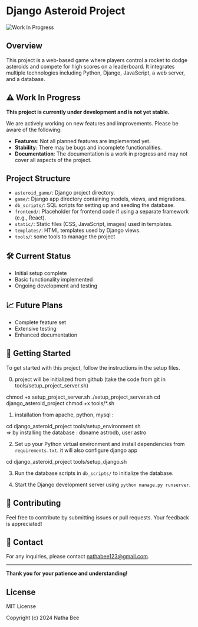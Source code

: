  
# Django Asteroid Project

![Work In Progress](https://img.shields.io/badge/status-work%20in%20progress-yellow)



## Overview

This project is a web-based game where players control a rocket to dodge asteroids and compete for high scores on a leaderboard. It integrates multiple technologies including Python, Django, JavaScript, a web server, and a database.

## ⚠️ Work In Progress

**This project is currently under development and is not yet stable.**

We are actively working on new features and improvements. Please be aware of the following:

- **Features**: Not all planned features are implemented yet.
- **Stability**: There may be bugs and incomplete functionalities.
- **Documentation**: The documentation is a work in progress and may not cover all aspects of the project.



## Project Structure

- `asteroid_game/`: Django project directory.
- `game/`: Django app directory containing models, views, and migrations.
- `db_scripts/`: SQL scripts for setting up and seeding the database.
- `frontend/`: Placeholder for frontend code if using a separate framework (e.g., React).
- `static/`: Static files (CSS, JavaScript, images) used in templates.
- `templates/`: HTML templates used by Django views.
- `tools/`: some tools to manage the project



## 🛠️ Current Status

- Initial setup complete
- Basic functionality implemented
- Ongoing development and testing

## 📈 Future Plans

- Complete feature set
- Extensive testing
- Enhanced documentation

## 🚀 Getting Started

To get started with this project, follow the instructions in the setup files.

 

0. project will be initialized from github (take the code from git in tools/setup_project_server.sh)

chmod +x setup_project_server.sh
./setup_project_server.sh
cd django_asteroid_project
chmod +x tools/*.sh



1. installation from apache, python, mysql :
 
cd django_asteroid_project
tools/setup_environment.sh   
=> by installing the database :  dbname astrodb, user astro


2. Set up your Python virtual environment and install dependencies from `requirements.txt`. it will also configure django app

cd django_asteroid_project
tools/setup_django.sh 


3. Run the database scripts in `db_scripts/` to initialize the database.

4. Start the Django development server using `python manage.py runserver`.


 


## 📢 Contributing

Feel free to contribute by submitting issues or pull requests. Your feedback is appreciated!

## 📧 Contact

For any inquiries, please contact [nathabee123@gmail.com](mailto:nathabee123@gmail.com).

---

**Thank you for your patience and understanding!**



## License

MIT License

Copyright (c) 2024 Natha Bee
